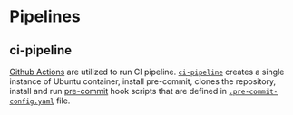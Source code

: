 # Pipelines

## ci-pipeline
[Github Actions](https://docs.github.com/en/actions) are utilized to run CI pipeline. [`ci-pipeline`](.github/workflows/ci-pipeline.yml) creates a single instance of Ubuntu container, install pre-commit, clones the repository, install and run [pre-commit](https://pre-commit.com) hook scripts that are defined in [`.pre-commit-config.yaml`](.pre-commit-config.yaml  ) file.

